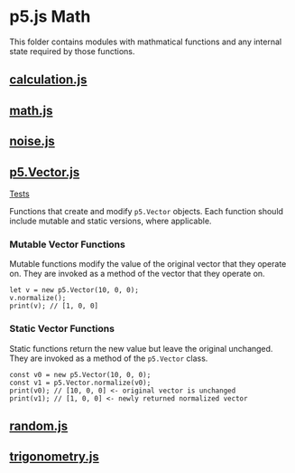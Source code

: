 # p5.js Math

This folder contains modules with mathmatical functions and any internal state required by those functions.

## [calculation.js](./calculation.js)

## [math.js](./math.js)

## [noise.js](./math.js)

## [p5.Vector.js](./p5.Vector.js)

[Tests](/test/unit/math/p5.Vector.js)

Functions that create and modify `p5.Vector` objects. Each function should include mutable and static versions, where applicable.

### Mutable Vector Functions

Mutable functions modify the value of the original vector that they operate on. They are invoked as a method of the vector that they operate on.

```
let v = new p5.Vector(10, 0, 0);
v.normalize();
print(v); // [1, 0, 0]
```

### Static Vector Functions

Static functions return the new value but leave the original unchanged. They are invoked as a method of the `p5.Vector` class.

```
const v0 = new p5.Vector(10, 0, 0);
const v1 = p5.Vector.normalize(v0);
print(v0); // [10, 0, 0] <- original vector is unchanged
print(v1); // [1, 0, 0] <- newly returned normalized vector
```

## [random.js](./random.js)

## [trigonometry.js](./trigonometry.js)
